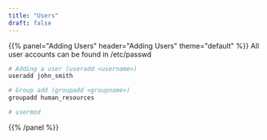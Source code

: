 ```yaml
---
title: "Users"
draft: false
---
```



{{% panel="Adding Users" header="Adding Users" theme="default" %}}
All user accounts can be found in /etc/passwd
```bash
# Adding a user (useradd <username>)
useradd john_smith

# Group add (groupadd <groupname>)
groupadd human_resources

# usermod

```
{{% /panel %}}
